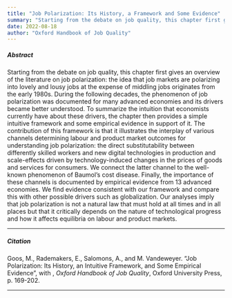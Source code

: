 ```yaml
---
title: "Job Polarization: Its History, a Framework and Some Evidence" 
summary: "Starting from the debate on job quality, this chapter first gives an overview of the literature on job polarization: the idea that job markets are polarizing into lovely and lousy jobs at the expense of middling jobs originates from the early 1980s. During the following decades, the phenomenon of job polarization was documented for many advanced economies and its drivers became better understood. To summarize the intuition that economists currently have about these drivers, the chapter then provides a simple intuitive framework and some empirical evidence in support of it."
date: 2022-08-18
author: "Oxford Handbook of Job Quality"
---
```


##### Abstract

Starting from the debate on job quality, this chapter first gives an overview of the literature on job polarization: the idea that job markets are polarizing into lovely and lousy jobs at the expense of middling jobs originates from the early 1980s. During the following decades, the phenomenon of job polarization was documented for many advanced economies and its drivers became better understood. To summarize the intuition that economists currently have about these drivers, the chapter then provides a simple intuitive framework and some empirical evidence in support of it. The contribution of this framework is that it illustrates the interplay of various channels determining labour and product market outcomes for understanding job polarization: the direct substitutability between differently skilled workers and new digital technologies in production and scale-effects driven by technology-induced changes in the prices of goods and services for consumers. We connect the latter channel to the well-known phenomenon of Baumol’s cost disease. Finally, the importance of these channels is documented by empirical evidence from 13 advanced economies. We find evidence consistent with our framework and compare this with other possible drivers such as globalization. Our analyses imply that job polarization is not a natural law that must hold at all times and in all places but that it critically depends on the nature of technological progress and how it affects equilibria on labour and product markets.

---

##### Citation

Goos, M., Rademakers, E., Salomons, A., and M. Vandeweyer. “Job Polarization: Its History, an Intuitive Framework, and Some Empirical Evidence”, with , *Oxford Handbook of Job Quality*, Oxford University Press, p. 169-202.

---



